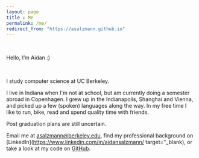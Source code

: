 ```yaml
---
layout: page
title : Me
permalink: /me/
redirect_from: "https://asalzmann.github.io"
---
```

<br>

Hello, I’m Aidan :)

<br>

I study computer science at UC Berkeley. 


I live in Indiana when I'm not at school, but am currently doing a semester abroad in Copenhagen. I grew up in the Indianapolis, Shanghai and Vienna, and picked up a few (spoken) languages along the way. In my free time I like to run, bike, read and spend quality time with friends. 


Post graduation plans are still uncertain.


Email me at [asalzmann@berkeley.edu](mailto:asalzmann@berkeley.edu), find my professional background on [LinkedIn](https://www.linkedin.com/in/aidansalzmann/ target="_blank), or take a look at my code on [GitHub](http://github.com/asalzmann). 